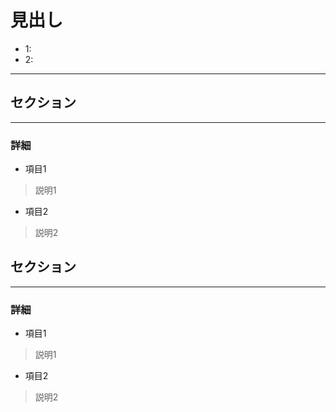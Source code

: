 # 見出し

- 1:
- 2:

***

## セクション
***

### 詳細

- 項目1
>説明1

- 項目2
>説明2

## セクション
***

### 詳細

- 項目1
>説明1

- 項目2
>説明2

